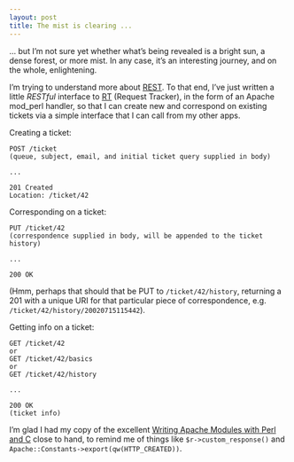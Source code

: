 ```yaml
---
layout: post
title: The mist is clearing ...
---
```



… but I’m not sure yet whether what’s being revealed is a bright sun, a dense forest, or more mist. In any case, it’s an interesting journey, and on the whole, enlightening.

I’m trying to understand more about [REST](http://internet.conveyor.com/RESTwiki/moin.cgi/FrontPage "The REST Wiki's front page"). To that end, I’ve just written a little *RESTful* interface to [RT](http://www.fsck.com/projects/rt/ "RT: Request Tracker") (Request Tracker), in the form of an Apache mod_perl handler, so that I can create new and correspond on existing tickets via a simple interface that I can call from my other apps.

Creating a ticket:

```
POST /ticket
(queue, subject, email, and initial ticket query supplied in body)

...

201 Created
Location: /ticket/42
```

Corresponding on a ticket:

```
PUT /ticket/42
(correspondence supplied in body, will be appended to the ticket history)

...

200 OK
```

(Hmm, perhaps that should that be PUT to `/ticket/42/history`, returning a 201 with a unique URI for that particular piece of correspondence, e.g. `/ticket/42/history/20020715115442`).

Getting info on a ticket:

```
GET /ticket/42
or
GET /ticket/42/basics
or
GET /ticket/42/history

...

200 OK
(ticket info)
```

I’m glad I had my copy of the excellent [Writing Apache Modules with Perl and C](http://www.oreilly.com/catalog/wrapmod/ "Book's home on O'Reilly") close to hand, to remind me of things like `$r->custom_response()` and `Apache::Constants->export(qw(HTTP_CREATED))`.


